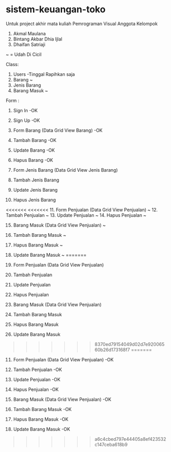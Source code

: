 # sistem-keuangan-toko
Untuk project akhir mata kuliah Pemrograman Visual
Anggota Kelompok
1. Akmal Maulana
2. Bintang Akbar Dhia Ijlal
3. Dhaifan Satriaji

~ = Udah Di Cicil

Class:
1.	Users -Tinggal Rapihkan saja
2.	Barang ~
3.	Jenis Barang
4.	Barang Masuk ~

Form : 
1.	Sign In -OK
2.	Sign Up -OK

3.	Form Barang (Data Grid View Barang) -OK
4.	Tambah Barang -OK
5.	Update Barang -OK
6.	Hapus Barang -OK

7.	Form Jenis Barang (Data Grid View Jenis Barang) 
8.	Tambah Jenis Barang
9.	Update Jenis Barang
10.	Hapus Jenis Barang

<<<<<<< 
<<<<<<< 
11.	Form Penjualan (Data Grid View Penjualan) ~
12.	Tambah Penjualan ~
13.	Update Penjualan ~
14.	Hapus Penjualan ~

15.	Barang Masuk (Data Grid View Penjualan) ~
16.	Tambah Barang Masuk ~
17.	Hapus Barang Masuk ~
18.	Update Barang Masuk ~
=======
11.	Form Penjualan (Data Grid View Penjualan)
12.	Tambah Penjualan
13.	Update Penjualan
14.	Hapus Penjualan

15.	Barang Masuk (Data Grid View Penjualan)
16.	Tambah Barang Masuk
17.	Hapus Barang Masuk
18.	Update Barang Masuk
>>>>>>> 8370ed79154049d02d7e92006560b26d173168f7
=======
11.	Form Penjualan (Data Grid View Penjualan) -OK
12.	Tambah Penjualan -OK
13.	Update Penjualan -OK
14.	Hapus Penjualan -OK

15.	Barang Masuk (Data Grid View Penjualan) -OK
16.	Tambah Barang Masuk -OK
17.	Hapus Barang Masuk -OK
18.	Update Barang Masuk -OK
>>>>>>> a6c4cbed797e44405a8ef423532c147ceba618b9
